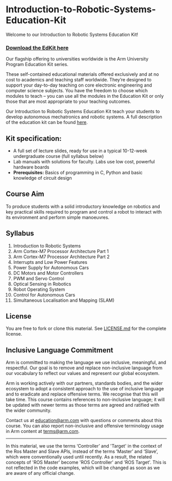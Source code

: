 
# Introduction-to-Robotic-Systems-Education-Kit

Welcome to our Introduction to Robotic Systems Education Kit!

### [Download the EdKit here](https://github.com/arm-university/Introduction-to-Robotic-Systems-Education-Kit/archive/refs/heads/main.zip)

Our flagship offering to universities worldwide is the Arm University Program Education Kit series.

These self-contained educational materials offered exclusively and at no cost to academics and teaching staff worldwide. They’re designed to support your day-to-day teaching on core electronic engineering and computer science subjects. You have the freedom to choose which modules to teach – you can use all the modules in the Education Kit or only those that are most appropriate to your teaching outcomes.

Our Introduction to Robotic Systems Education Kit teach your students to develop autonomous mechatronics and robotic systems. A full description of the education kit can be found [here](https://www.arm.com/resources/education/education-kits/introduction-to-robotic-systems).

 ## Kit specification:

* A full set of lecture slides, ready for use in a typical 10-12-week undergraduate course (full syllabus below)
* Lab manuals with solutions for faculty. Labs use low cost, powerful hardware boards
* **Prerequisites:** Basics of programming in C, Python and basic knowledge of circuit design

## Course Aim
To produce students with a solid introductory knowledge on robotics and key practical skills required to program and control a robot to interact with its environment and perform simple manoeuvres.

## Syllabus
1. Introduction to Robotic Systems
1. Arm Cortex-M7 Processor Architecture Part 1
1. Arm Cortex-M7 Processor Architecture Part 2
1. Interrupts and Low Power Features
1. Power Supply for Autonomous Cars
1. DC Motors and Motor Controllers
1. PWM and Servo Control
1. Optical Sensing in Robotics
1. Robot Operating System
1. Control for Autonomous Cars
1. Simultaneous Localisation and Mapping (SLAM)

## License
You are free to fork or clone this material. See [LICENSE.md](https://github.com/arm-university/Introduction-to-Robotic-Systems-Education-Kit/blob/main/License/LICENSE.md) for the complete license.

## Inclusive Language Commitment
Arm is committed to making the language we use inclusive, meaningful, and respectful. Our goal is to remove and replace non-inclusive language from our vocabulary to reflect our values and represent our global ecosystem.
 
Arm is working actively with our partners, standards bodies, and the wider ecosystem to adopt a consistent approach to the use of inclusive language and to eradicate and replace offensive terms. We recognise that this will take time. This course contains references to non-inclusive language; it will be updated with newer terms as those terms are agreed and ratified with the wider community. 
 
Contact us at education@arm.com with questions or comments about this course. You can also report non-inclusive and offensive terminology usage in Arm content at terms@arm.com.

------------------------------

In this material, we use the terms ‘Controller’ and 'Target' in the context of the Ros Master and Slave APIs, instead of the terms ‘Master’ and ‘Slave’, which were conventionally used until recently. As a result, the related concepts of 'ROS Master' become 'ROS Controller' and 'ROS Target'. This is not reflected in the code examples, which will be changed as soon as we are aware of any official change.